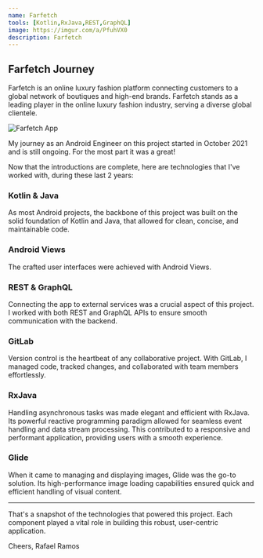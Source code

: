 ```yaml
---
name: Farfetch
tools: [Kotlin,RxJava,REST,GraphQL]
image: https://imgur.com/a/PfuhVX0
description: Farfetch
---
```


## Farfetch Journey

Farfetch is an online luxury fashion platform connecting customers to a global network of boutiques and high-end brands.
Farfetch stands as a leading player in the online luxury fashion industry, serving a diverse global clientele.

![Farfetch App](https://imgur.com/3h8n0Ob)

My journey as an Android Engineer on this project started in October 2021 and is still ongoing. For the most part it was a great!

Now that the introductions are complete, here are technologies that I've worked with, during these last 2 years:

### Kotlin & Java

As most Android projects, the backbone of this project was built on the solid foundation of Kotlin and Java, that allowed for clean, concise, and maintainable code.

### Android Views

The crafted user interfaces were achieved with Android Views.

### REST & GraphQL

Connecting the app to external services was a crucial aspect of this project.
I worked with both REST and GraphQL APIs to ensure smooth communication with the backend.

### GitLab

Version control is the heartbeat of any collaborative project. With GitLab, I managed code, tracked changes, and collaborated with team members effortlessly.

### RxJava

Handling asynchronous tasks was made elegant and efficient with RxJava. Its powerful reactive programming paradigm allowed for seamless event handling and data stream processing. This contributed to a responsive and performant application, providing users with a smooth experience.

### Glide

When it came to managing and displaying images, Glide was the go-to solution. Its high-performance image loading capabilities ensured quick and efficient handling of visual content.

---

That's a snapshot of the technologies that powered this project. Each component played a vital role in building this robust, user-centric application.

Cheers, Rafael Ramos
